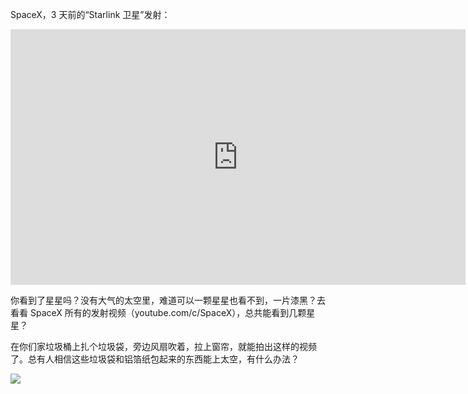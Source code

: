 SpaceX，3 天前的“Starlink 卫星”发射：

<div id="youtube2-NONM-xsKMSs" class="youtube-wrap" data-attrs="{&quot;videoId&quot;:&quot;NONM-xsKMSs&quot;,&quot;startTime&quot;:null,&quot;endTime&quot;:null}">

<div class="youtube-inner"><iframe src="https://www.youtube-nocookie.com/embed/NONM-xsKMSs?rel=0&amp;autoplay=0&amp;showinfo=0&amp;enablejsapi=0" frameborder="0" loading="lazy" gesture="media" allow="autoplay; fullscreen" allowautoplay="true" allowfullscreen="true" width="728" height="409"></iframe></div>


<span>你看到了星星吗？没有大气的太空里，难道可以一颗星星也看不到，一片漆黑？去看看 SpaceX 所有的发射视频（youtube.com/c/SpaceX），总共能看到几颗星星？</span>

<span>在你们家垃圾桶上扎个垃圾袋，旁边风扇吹着，拉上窗帘，就能拍出这样的视频了。总有人相信这些垃圾袋和铝箔纸包起来的东西能上太空，有什么办法？</span>

<div class="captioned-image-container">

![](https://substackcdn.com/image/fetch/w_1456,c_limit,f_auto,q_auto:good,fl_progressive:steep/https%3A%2F%2Fbucketeer-e05bbc84-baa3-437e-9518-adb32be77984.s3.amazonaws.com%2Fpublic%2Fimages%2F42375257-83a2-4a93-959c-6e5ac225f2b9_1642x1047.jpeg)

